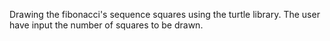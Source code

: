 Drawing the fibonacci's sequence squares using the turtle library.
The user have input the number of squares to be drawn.
